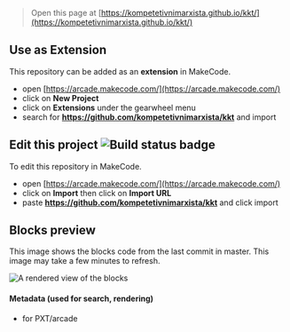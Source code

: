  


> Open this page at [https://kompetetivnimarxista.github.io/kkt/](https://kompetetivnimarxista.github.io/kkt/)

## Use as Extension

This repository can be added as an **extension** in MakeCode.

* open [https://arcade.makecode.com/](https://arcade.makecode.com/)
* click on **New Project**
* click on **Extensions** under the gearwheel menu
* search for **https://github.com/kompetetivnimarxista/kkt** and import

## Edit this project ![Build status badge](https://github.com/kompetetivnimarxista/kkt/workflows/MakeCode/badge.svg)

To edit this repository in MakeCode.

* open [https://arcade.makecode.com/](https://arcade.makecode.com/)
* click on **Import** then click on **Import URL**
* paste **https://github.com/kompetetivnimarxista/kkt** and click import

## Blocks preview

This image shows the blocks code from the last commit in master.
This image may take a few minutes to refresh.

![A rendered view of the blocks](https://github.com/kompetetivnimarxista/kkt/raw/master/.github/makecode/blocks.png)

#### Metadata (used for search, rendering)

* for PXT/arcade
<script src="https://makecode.com/gh-pages-embed.js"></script><script>makeCodeRender("{{ site.makecode.home_url }}", "{{ site.github.owner_name }}/{{ site.github.repository_name }}");</script>
